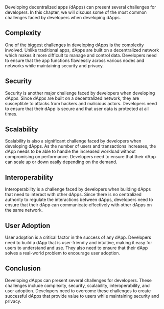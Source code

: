 
Developing decentralized apps (dApps) can present several challenges for developers. In this chapter, we will discuss some of the most common challenges faced by developers when developing dApps.

Complexity
----------

One of the biggest challenges in developing dApps is the complexity involved. Unlike traditional apps, dApps are built on a decentralized network which makes it more difficult to manage and control data. Developers need to ensure that the app functions flawlessly across various nodes and networks while maintaining security and privacy.

Security
--------

Security is another major challenge faced by developers when developing dApps. Since dApps are built on a decentralized network, they are susceptible to attacks from hackers and malicious actors. Developers need to ensure that their dApp is secure and that user data is protected at all times.

Scalability
-----------

Scalability is also a significant challenge faced by developers when developing dApps. As the number of users and transactions increases, the dApp needs to be able to handle the increased workload without compromising on performance. Developers need to ensure that their dApp can scale up or down easily depending on the demand.

Interoperability
----------------

Interoperability is a challenge faced by developers when building dApps that need to interact with other dApps. Since there is no centralized authority to regulate the interactions between dApps, developers need to ensure that their dApp can communicate effectively with other dApps on the same network.

User Adoption
-------------

User adoption is a critical factor in the success of any dApp. Developers need to build a dApp that is user-friendly and intuitive, making it easy for users to understand and use. They also need to ensure that their dApp solves a real-world problem to encourage user adoption.

Conclusion
----------

Developing dApps can present several challenges for developers. These challenges include complexity, security, scalability, interoperability, and user adoption. Developers need to overcome these challenges to create successful dApps that provide value to users while maintaining security and privacy.
